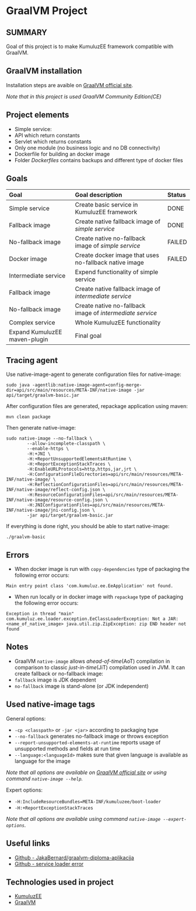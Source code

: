 # GraalVM Project

## SUMMARY
Goal of this project is to make KumuluzEE framework compatible with GraalVM.

## GraalVM installation
Installation steps are avaible on [GraalVM official site](https://www.graalvm.org/docs/getting-started/#install-graalvm).

*Note that in this project is used GraalVM Community Edition(CE)*

## Project elements
+ Simple service:
 + API which return constants
 + Servlet which returns constants
 + Only one module (no business logic and no DB connectivity)
+ Dockerfile for building an docker image
 + Folder *Dockerfiles* contains backups and different type of docker files

## Goals
| Goal | Goal description | Status |
| :--- | :--------------- | :----- |
| Simple service | Create basic service in KumuluzEE framework | DONE |
| Fallback image | Create native fallback image of *simple service* | DONE |
| No-fallback image | Create native no-fallback image of *simple service* | FAILED |
| Docker image | Create docker image that uses no-fallback native image | FAILED |
| Intermediate service | Expend functionality of simple service | |
| Fallback image | Create native fallback image of *intermediate service* | |
| No-fallback image | Create native no-fallback image of *intermediate service* | |
| Complex service | Whole KumuluzEE functionality | |
| Expand KumuluzEE maven-plugin| Final goal | |

## Tracing agent

Use native-image-agent to generate configuration files for native-image:

```
sudo java -agentlib:native-image-agent=config-merge-dir=api/src/main/resources/META-INF/native-image -jar api/target/graalvm-basic.jar 
```

After configuration files are generated, repackage application using maven:
```
mvn clean package 
```

Then generate native-image:
```
sudo native-image --no-fallback \
        --allow-incomplete-classpath \ 
        --enable-https \
        -H:+JNI \
        -H:+ReportUnsupportedElementsAtRuntime \
        -H:+ReportExceptionStackTraces \
        -H:EnableURLProtocols=http,https,jar,jrt \
        -H:ConfigurationFileDirectories=api/src/main/resources/META-INF/native-image/ \
        -H:ReflectionConfigurationFiles=api/src/main/resources/META-INF/native-image/reflect-config.json \
        -H:ResourceConfigurationFiles=api/src/main/resources/META-INF/native-image/resource-config.json \
        -H:JNIConfigurationFiles=api/src/main/resources/META-INF/native-image/jni-config.json \
        -jar api/target/graalvm-basic.jar
```

If everything is done right, you should be able to start native-image:
```
./graalvm-basic 
```


## Errors
+ When docker image is run with ```copy-dependencies``` type of packaging the following error occurs:
```
Main entry point class 'com.kumuluz.ee.EeApplication' not found.
```

+ When run locally or in docker image with ```repackage``` type of packaging the following error occurs:
```
Exception in thread "main" com.kumuluz.ee.loader.exception.EeClassLoaderException: Not a JAR: <name_of_native_image> java.util.zip.ZipException: zip END header not found
```

## Notes
+ GraalVM ```native-image``` allows *ahead-of-time*(AoT) compilation in comparison to classic *just-in-time*(JiT) compilation used in JVM.
It can create fallback or no-fallback image:
 + ```fallback``` image is JDK dependent
 + ```no-fallback``` image is stand-alone (or JDK independent)
 
## Used native-image tags 
General options:
+ ```-cp <classpath>``` or ```-jar <jar>``` according to packaging type
+ ```--no-fallback``` generates no-fallback image or throws exception
+ ```--report-unsupported-elements-at-runtime``` reports usage of unsupported methods and fields at run time
+ ```--language:<languageId>``` makes sure that given language is available as language for the image

*Note that all options are available on [GraalVM official site](https://www.graalvm.org/docs/reference-manual/native-image/) or using command ```native-image --help```.*

Expert options:
+ ```-H:IncludeResourceBundles=META-INF/kumuluzee/boot-loader```
+ ```-H:+ReportExceptionStackTraces```

*Note that all options are available using command ```native-image --expert-options```.*

## Useful links
+ [Github - JakaBernard/graalvm-diploma-aplikacija](https://github.com/JakaBernard/graalvm-diploma-aplikacija)
+ [Github - service loader error](https://github.com/cstancu/native-image-service-loader-demo/blob/master/reflection_config.json)


## Technologies used in project
+ [KumuluzEE](https://ee.kumuluz.com/)
+ [GraalVM](https://www.graalvm.org/)

  